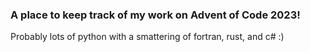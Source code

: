 ### A place to keep track of my work on Advent of Code 2023!
Probably lots of python with a smattering of fortran, rust, and c# :)
